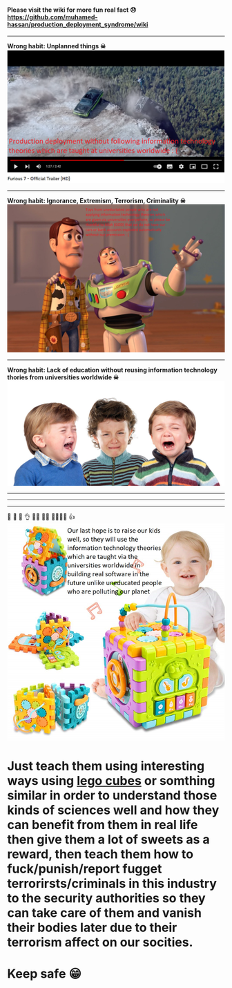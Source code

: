 #### Please visit the wiki for more fun real fact 😞 https://github.com/muhamed-hassan/production_deployment_syndrome/wiki

***

**Wrong habit: Unplanned things ☠**
![](https://github.com/muhamed-hassan/production_deployment_syndrome/blob/master/comics/fast_furious_similarity.png)

***

**Wrong habit: Ignorance, Extremism, Terrorism, Criminality ☠**
![](https://github.com/muhamed-hassan/production_deployment_syndrome/blob/master/comics/toys_everywhere_similarity.jpg)

***

**Wrong habit: Lack of education without reusing information technology thories from universities worldwide ☠**
![](https://github.com/muhamed-hassan/production_deployment_syndrome/blob/master/comics/crying-kids-due-to-lack-of-education.jpg)

***
***
***

💪 🙏 🙌 👌 👨‍🎓 👩‍🎓 👨‍👨‍👧‍👦 👍
![](https://github.com/muhamed-hassan/production_deployment_syndrome/blob/master/comics/strong_kids.jpg)

# Just teach them using interesting ways using [lego cubes](https://en.wikipedia.org/wiki/Lego) or somthing similar in order to understand those kinds of sciences well and how they can benefit from them in real life then give them a lot of sweets as a reward, then teach them how to fuck/punish/report fugget terrorirsts/criminals in this industry to the security authorities so they can take care of them and vanish their bodies later due to their terrorism affect on our socities.

# Keep safe 😁

